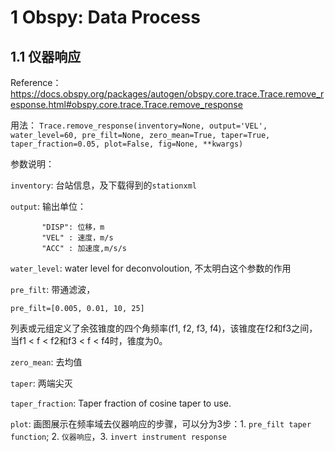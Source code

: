 # 1 Obspy: Data Process

## 1.1 仪器响应
Reference：<https://docs.obspy.org/packages/autogen/obspy.core.trace.Trace.remove_response.html#obspy.core.trace.Trace.remove_response>

用法：
`Trace.remove_response(inventory=None, output='VEL', water_level=60, pre_filt=None, zero_mean=True, taper=True, taper_fraction=0.05, plot=False, fig=None, **kwargs)`

参数说明：

 `inventory`: 台站信息，及下载得到的`stationxml`

 `output`: 输出单位：
 ```  
        "DISP": 位移，m  
        "VEL" : 速度，m/s  
        "ACC" : 加速度,m/s/s    
 ```
 `water_level`: water level for deconvoloution, 不太明白这个参数的作用

 `pre_filt`: 带通滤波，
    
    pre_filt=[0.005, 0.01, 10, 25]
列表或元组定义了余弦锥度的四个角频率(f1, f2, f3, f4)，该锥度在f2和f3之间，当f1 < f < f2和f3 < f < f4时，锥度为0。 

`zero_mean`: 去均值

`taper`: 两端尖灭

`taper_fraction`: Taper fraction of cosine taper to use.

`plot`: 画图展示在频率域去仪器响应的步骤，可以分为3步：1. `pre_filt taper function`; 2. `仪器响应`，3. `invert instrument response` 
 
